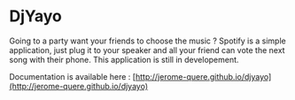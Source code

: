 DjYayo
==========

Going to a party want your friends to choose the music ?
Spotify is a simple application, just plug it to your speaker and all your friend can vote the next song with their phone.
This application is still in developement.


Documentation is available here : [http://jerome-quere.github.io/djyayo](http://jerome-quere.github.io/djyayo)